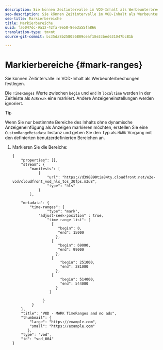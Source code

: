 ```yaml
---
description: Sie können Zeitintervalle im VOD-Inhalt als Werbeunterbrechungen festlegen.
seo-description: Sie können Zeitintervalle im VOD-Inhalt als Werbeunterbrechungen festlegen.
seo-title: Markierbereiche
title: Markierbereiche
uuid: fa6047dc-9a12-42fa-9e58-8ee3a55fa866
translation-type: tm+mt
source-git-commit: bc35da8b258056809ceaf18e33bed631047bc81b

---
```



# Markierbereiche {#mark-ranges}

Sie können Zeitintervalle im VOD-Inhalt als Werbeunterbrechungen festlegen.

Die `TimeRanges` Werte zwischen `begin` und `end` in `localTime` werden in der Zeitleiste als `AdBreak` eine markiert. Andere Anzeigeneinstellungen werden ignoriert.

>[!TIP]
>
>Wenn Sie nur bestimmte Bereiche des Inhalts ohne dynamische Anzeigeneinfügung als Anzeigen markieren möchten, erstellen Sie eine `CustomRangeMetadata` Instanz und geben Sie den Typ als `MARK` Vorgang mit den definierten benutzerdefinierten Bereichen an.

1. Markieren Sie die Bereiche:

   ```
   {   
       "properties": [],
       "stream": {
           "manifests": [
               {
                   "url": "https://d398890tia84ty.cloudfront.net/e2e-vod/cloudfront_vod_hls_tos_30fps.m3u8",
                   "type": "hls"
               }
           ],
   
       "metadata": {
           "time-ranges": {
                   "type": "mark",
               "adjust-seek-position" : true,   
                   "time-range-list": [
                     {
                        "begin": 0,
                        "end": 15000
                       },
                     {
                        "begin": 69000,
                        "end": 99000
                       },
                     {
                         "begin": 251000,
                         "end": 281000
                       },
                     {
                         "begin": 514000,
                         "end": 544000
                       }
                    ]
   
                 }
            }           
       },   
       "title": "VOD - MARK TimeRanges and no ads",
       "thumbnail": {
           "large": "https://example.com",
           "small": "https://example.com"
          },
       "type": "vod",
       "id": "vod_004"
   }
   ```
